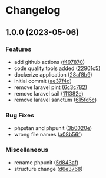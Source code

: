 # Changelog

## 1.0.0 (2023-05-06)


### Features

* add github actions ([f497870](https://github.com/wayofdev/laravel-starter-tpl/commit/f497870b67c9bd9c4fa60f793f2c168bd44a75e8))
* code quality tools added ([22901c5](https://github.com/wayofdev/laravel-starter-tpl/commit/22901c59ccf61118db72439bb7381c7b74d744a6))
* dockerize application ([28af8b9](https://github.com/wayofdev/laravel-starter-tpl/commit/28af8b9a643a10e3b2e7eddf23a5491a0c2cdde6))
* initial commit ([ae37f4d](https://github.com/wayofdev/laravel-starter-tpl/commit/ae37f4df0aef46acff99af8f9a4e65f8db4e808e))
* remove laravel pint ([6c3c782](https://github.com/wayofdev/laravel-starter-tpl/commit/6c3c782a6dec0e269b96e525bb9a24261aff5004))
* remove laravel sail ([111382e](https://github.com/wayofdev/laravel-starter-tpl/commit/111382e03c9ed4d3d6d40ae7754abaa90bc9f73a))
* remove laravel sanctum ([615fd5c](https://github.com/wayofdev/laravel-starter-tpl/commit/615fd5c610e0dacdd8ba2c4736a1b0789f6d2304))


### Bug Fixes

* phpstan and phpunit ([3b0020e](https://github.com/wayofdev/laravel-starter-tpl/commit/3b0020e93a85cf76b1282d5b4cdb13a7fee9739b))
* wrong file names ([a08b56f](https://github.com/wayofdev/laravel-starter-tpl/commit/a08b56f511dec9176d720bed052fb0b6245c030d))


### Miscellaneous

* rename phpunit ([5d843af](https://github.com/wayofdev/laravel-starter-tpl/commit/5d843af865e8057555713e4660371d2aa8941864))
* structure change ([d6e3768](https://github.com/wayofdev/laravel-starter-tpl/commit/d6e3768fdb1a0cd8dc6784cbf9f8d987231da16e))
